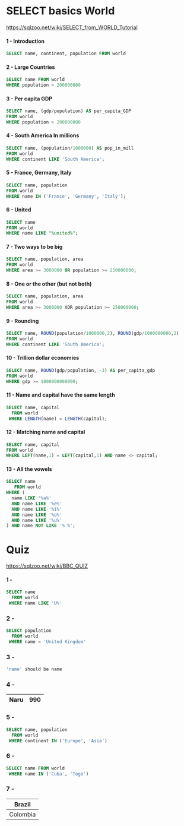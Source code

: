 # SELECT basics World

https://sqlzoo.net/wiki/SELECT_from_WORLD_Tutorial

#### 1 - Introduction
```sql
SELECT name, continent, population FROM world
```

#### 2 - Large Countries

```sql
SELECT name FROM world
WHERE population > 200000000
```

#### 3 - Per capita GDP

```sql
SELECT name, (gdp/population) AS per_capita_GDP
FROM world
WHERE population > 200000000
```

#### 4 - South America In millions

```sql
SELECT name, (population/1000000) AS pop_in_mill
FROM world
WHERE continent LIKE 'South America';
```

#### 5 - France, Germany, Italy
```sql
SELECT name, population
FROM world
WHERE name IN ('France', 'Germany', 'Italy');
```

#### 6 - United

```sql
SELECT name
FROM world
WHERE name LIKE "%united%";
```

#### 7 - Two ways to be big

```sql
SELECT name, population, area
FROM world
WHERE area >= 3000000 OR population >= 250000000;
```

#### 8 - One or the other (but not both)

```sql
SELECT name, population, area
FROM world
WHERE area >= 3000000 XOR population >= 250000000;
```
#### 9 - Rounding

```sql
SELECT name, ROUND(population/1000000,2), ROUND(gdp/1000000000,2)
FROM world
WHERE continent LIKE 'South America';
```
#### 10 - Trillion dollar economies

```sql
SELECT name, ROUND(gdp/population, -3) AS per_capita_gdp
FROM world
WHERE gdp >= 1000000000000;
```
#### 11 - Name and capital have the same length

```sql
SELECT name, capital
  FROM world
 WHERE LENGTH(name) = LENGTH(capital);
```

#### 12 - Matching name and capital

```sql
SELECT name, capital
FROM world
WHERE LEFT(name,1) = LEFT(capital,1) AND name <> capital;
```

#### 13 - All the vowels

```sql
SELECT name
   FROM world
WHERE (
  name LIKE '%a%'
  AND name LIKE '%e%'
  AND name LIKE '%i%'
  AND name LIKE '%o%'
  AND name LIKE '%u%'
) AND name NOT LIKE '% %';
```


# Quiz

https://sqlzoo.net/wiki/BBC_QUIZ

#### 1 - 

```sql
SELECT name
  FROM world
 WHERE name LIKE 'U%'
```

### 2 -

```sql
SELECT population
  FROM world
 WHERE name = 'United Kingdom'
```

### 3 -

```sql
'name' should be name
```

### 4 -

| Naru     | 990     |
| -------- | -------- |

### 5 -

```sql
SELECT name, population
  FROM world
 WHERE continent IN ('Europe', 'Asia')
```

### 6 -

```sql
SELECT name FROM world
 WHERE name IN ('Cuba', 'Togo')
```

### 7 -

| Brazil|
| ------|
| Colombia|

